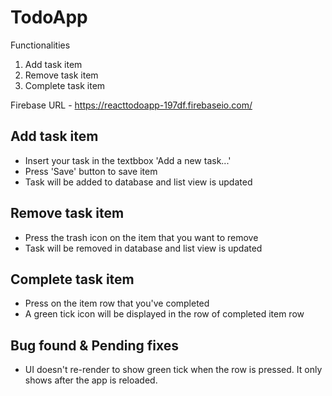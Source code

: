 # TodoApp

Functionalities
1) Add task item
2) Remove task item
3) Complete task item

Firebase URL - https://reacttodoapp-197df.firebaseio.com/

## Add task item
- Insert your task in the textbbox 'Add a new task...'
- Press 'Save' button to save item
- Task will be added to database and list view is updated

## Remove task item
- Press the trash icon on the item that you want to remove
- Task will be removed in database and list view is updated

## Complete task item
- Press on the item row that you've completed
- A green tick icon will be displayed in the row of completed item row

## Bug found & Pending fixes
- UI doesn't re-render to show green tick when the row is pressed. It only shows after the app is reloaded.
